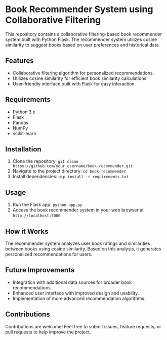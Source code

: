 # Book Recommender System using Collaborative Filtering

This repository contains a collaborative filtering-based book recommender system built with Python Flask. The recommender system utilizes cosine similarity to suggest books based on user preferences and historical data.

## Features
- Collaborative filtering algorithm for personalized recommendations.
- Utilizes cosine similarity for efficient book similarity calculations.
- User-friendly interface built with Flask for easy interaction.

## Requirements
- Python 3.x
- Flask
- Pandas
- NumPy
- scikit-learn

## Installation
1. Clone the repository: `git clone https://github.com/your_username/book-recommender.git`
2. Navigate to the project directory: `cd book-recommender`
3. Install dependencies: `pip install -r requirements.txt`

## Usage
1. Run the Flask app: `python app.py`
2. Access the book recommender system in your web browser at `http://localhost:5000`

## How it Works
The recommender system analyzes user book ratings and similarities between books using cosine similarity. Based on this analysis, it generates personalized recommendations for users.

## Future Improvements
- Integration with additional data sources for broader book recommendations.
- Enhanced user interface with improved design and usability.
- Implementation of more advanced recommendation algorithms.

## Contributions
Contributions are welcome! Feel free to submit issues, feature requests, or pull requests to help improve the project.
